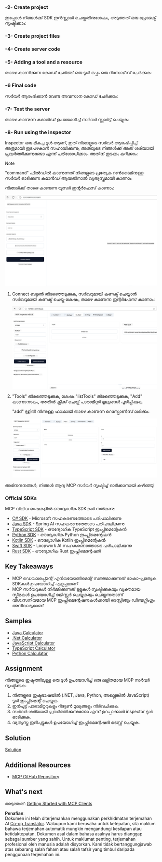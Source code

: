 <!--
CO_OP_TRANSLATOR_METADATA:
{
  "original_hash": "d730cbe43a8efc148677fdbc849a7d5e",
  "translation_date": "2025-06-02T17:05:48+00:00",
  "source_file": "03-GettingStarted/01-first-server/README.md",
  "language_code": "ms"
}
-->
### -2- Create project

ഇപ്പോൾ നിങ്ങൾക്ക് SDK ഇൻസ്റ്റാൾ ചെയ്തതിനുശേഷം, അടുത്തത് ഒരു പ്രോജക്ട് സൃഷ്ടിക്കാം:

### -3- Create project files

### -4- Create server code

### -5- Adding a tool and a resource

താഴെ കാണിക്കുന്ന കോഡ് ചേർത്ത് ഒരു ടൂൾ ഒപ്പം ഒരു റിസോഴ്‌സ് ചേർക്കുക:

### -6 Final code

സർവർ ആരംഭിക്കാൻ വേണ്ട അവസാന കോഡ് ചേർക്കാം:

### -7- Test the server

താഴെ കാണുന്ന കമാൻഡ് ഉപയോഗിച്ച് സർവർ സ്റ്റാർട്ട് ചെയ്യുക:

### -8- Run using the inspector

Inspector ഒരു മികച്ച ടൂൾ ആണ്, ഇത് നിങ്ങളുടെ സർവർ ആരംഭിപ്പിച്ച് അതുമായി ഇടപഴകാൻ സഹായിക്കുന്നു, അതിലൂടെ നിങ്ങൾക്ക് അത് ശരിയായി പ്രവർത്തിക്കുന്നുണ്ടോ എന്ന് പരിശോധിക്കാം. അതിന് തുടക്കം കുറിക്കാം:

> [!NOTE]
> "command" ഫീൽഡിൽ കാണുന്നത് നിങ്ങളുടെ പ്രത്യേക റൺടൈമിനുള്ള സർവർ ഓടിക്കുന്ന കമാൻഡ് ആയതിനാൽ വ്യത്യസ്തമായി കാണാം

നിങ്ങൾക്ക് താഴെ കാണുന്ന യൂസർ ഇന്റർഫേസ് കാണാം:

![Connect](../../../../translated_images/connect.141db0b2bd05f096fb1dd91273771fd8b2469d6507656c3b0c9df4b3c5473929.ms.png)

1. Connect ബട്ടൺ തിരഞ്ഞെടുക്കുക, സർവറുമായി കണക്ട് ചെയ്യാൻ
   സർവറുമായി കണക്ട് ചെയ്ത ശേഷം, താഴെ കാണുന്ന ഇന്റർഫേസ് കാണാം:

   ![Connected](../../../../translated_images/connected.73d1e042c24075d386cacdd4ee7cd748c16364c277d814e646ff2f7b5eefde85.ms.png)

2. "Tools" തിരഞ്ഞെടുക്കുക, ശേഷം "listTools" തിരഞ്ഞെടുക്കുക, "Add" കാണാനാകും, അതിൽ ക്ലിക്ക് ചെയ്ത് പാരാമീറ്റർ മൂല്യങ്ങൾ പൂരിപ്പിക്കുക.

   "add" ടൂളിൽ നിന്നുള്ള ഫലമായി താഴെ കാണുന്ന റെസ്പോൺസ് ലഭിക്കും:

   ![Result of running add](../../../../translated_images/ran-tool.a5a6ee878c1369ec1e379b81053395252a441799dbf23416c36ddf288faf8249.ms.png)

അഭിനന്ദനങ്ങൾ, നിങ്ങൾ ആദ്യ MCP സർവർ സൃഷ്ടിച്ച് ഓടിക്കാനായി കഴിഞ്ഞു!

### Official SDKs

MCP വിവിധ ഭാഷകളിൽ ഔദ്യോഗിക SDKകൾ നൽകുന്നു:
- [C# SDK](https://github.com/modelcontextprotocol/csharp-sdk) - Microsoft സഹകരണത്തോടെ പരിപാലിക്കുന്നു
- [Java SDK](https://github.com/modelcontextprotocol/java-sdk) - Spring AI സഹകരണത്തോടെ പരിപാലിക്കുന്നു
- [TypeScript SDK](https://github.com/modelcontextprotocol/typescript-sdk) - ഔദ്യോഗിക TypeScript ഇംപ്ലിമെന്റേഷൻ
- [Python SDK](https://github.com/modelcontextprotocol/python-sdk) - ഔദ്യോഗിക Python ഇംപ്ലിമെന്റേഷൻ
- [Kotlin SDK](https://github.com/modelcontextprotocol/kotlin-sdk) - ഔദ്യോഗിക Kotlin ഇംപ്ലിമെന്റേഷൻ
- [Swift SDK](https://github.com/modelcontextprotocol/swift-sdk) - Loopwork AI സഹകരണത്തോടെ പരിപാലിക്കുന്നു
- [Rust SDK](https://github.com/modelcontextprotocol/rust-sdk) - ഔദ്യോഗിക Rust ഇംപ്ലിമെന്റേഷൻ

## Key Takeaways

- MCP ഡെവലപ്പ്മെന്റ് എൻവയോൺമെന്റ് സജ്ജമാക്കുന്നത് ഭാഷാ-പ്രത്യേക SDKകൾ ഉപയോഗിച്ച് എളുപ്പമാണ്
- MCP സർവറുകൾ നിർമ്മിക്കുന്നത് ടൂളുകൾ സൃഷ്ടിക്കുകയും വ്യക്തമായ സ്കീമകൾ ഉപയോഗിച്ച് രജിസ്റ്റർ ചെയ്യുകയും ചെയ്യുന്നതാണ്
- വിശ്വസനീയമായ MCP ഇംപ്ലിമെന്റേഷനുകൾക്കായി ടെസ്റ്റിങ്ങും ഡീബഗ്ഗിംഗും അനിവാര്യമാണ്

## Samples 

- [Java Calculator](../samples/java/calculator/README.md)
- [.Net Calculator](../../../../03-GettingStarted/samples/csharp)
- [JavaScript Calculator](../samples/javascript/README.md)
- [TypeScript Calculator](../samples/typescript/README.md)
- [Python Calculator](../../../../03-GettingStarted/samples/python)

## Assignment

നിങ്ങളുടെ ഇഷ്ടത്തിലുള്ള ഒരു ടൂൾ ഉപയോഗിച്ച് ഒരു ലളിതമായ MCP സർവർ സൃഷ്ടിക്കുക:
1. നിങ്ങളുടെ ഇഷ്ടഭാഷയിൽ (.NET, Java, Python, അല്ലെങ്കിൽ JavaScript) ടൂൾ ഇംപ്ലിമെന്റ് ചെയ്യുക.
2. ഇൻപുട്ട് പാരാമീറ്ററുകളും റിട്ടേൺ മൂല്യങ്ങളും നിർവചിക്കുക.
3. സർവർ ശരിയായി പ്രവർത്തിക്കുന്നുണ്ടോ എന്ന് ഉറപ്പാക്കാൻ inspector ടൂൾ ഓടിക്കുക.
4. വ്യത്യസ്ത ഇൻപുട്ടുകൾ ഉപയോഗിച്ച് ഇംപ്ലിമെന്റേഷൻ ടെസ്റ്റ് ചെയ്യുക.

## Solution

[Solution](./solution/README.md)

## Additional Resources

- [MCP GitHub Repository](https://github.com/microsoft/mcp-for-beginners)

## What's next

അടുത്തത്: [Getting Started with MCP Clients](/03-GettingStarted/02-client/README.md)

**Penafian**:  
Dokumen ini telah diterjemahkan menggunakan perkhidmatan terjemahan AI [Co-op Translator](https://github.com/Azure/co-op-translator). Walaupun kami berusaha untuk ketepatan, sila maklum bahawa terjemahan automatik mungkin mengandungi kesilapan atau ketidaktepatan. Dokumen asal dalam bahasa asalnya harus dianggap sebagai sumber yang sahih. Untuk maklumat penting, terjemahan profesional oleh manusia adalah disyorkan. Kami tidak bertanggungjawab atas sebarang salah faham atau salah tafsir yang timbul daripada penggunaan terjemahan ini.